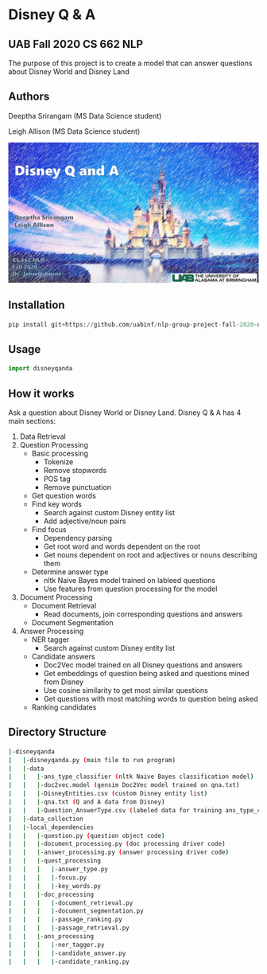 # Disney Q & A
## UAB Fall 2020 CS 662 NLP 
The purpose of this project is to create a model that can answer questions about Disney World and Disney Land


## Authors

Deeptha Srirangam (MS Data Science student)

Leigh Allison (MS Data Science student)


![](images/Cover.PNG)

## Installation
```python
pip install git+https://github.com/uabinf/nlp-group-project-fall-2020-disneyqanda
```
## Usage
```python
import disneyqanda
```
## How it works
Ask a question about Disney World or Disney Land.
Disney Q & A has 4 main sections:
1) Data Retrieval
2) Question Processing
    * Basic processing
        * Tokenize
        * Remove stopwords
        * POS tag
        * Remove punctuation
    * Get question words
    * Find key words 
        * Search against custom Disney entity list
        * Add adjective/noun pairs
    * Find focus
        * Dependency parsing
        * Get root word and words dependent on the root
        * Get nouns dependent on root and adjectives or nouns describing them
    * Determine answer type
        * nltk Naive Bayes model trained on lableed questions
        * Use features from question processing for the model
3) Document Processing
    * Document Retrieval
        * Read documents, join corresponding questions and answers
    * Document Segmentation
4) Answer Processing
    * NER tagger 
        * Search against custom Disney entity list
    * Candidate answers
        * Doc2Vec model trained on all Disney questions and answers
        * Get embeddings of question being asked and questions mined from Disney
        * Use cosine similarity to get most similar questions
        * Get questions with most matching words to question being asked
    * Ranking candidates

## Directory Structure
```bash
|-disneyqanda
|   |-disneyqanda.py (main file to run program)
|   |-data
|   |   |-ans_type_classifier (nltk Naive Bayes classification model)
|   |   |-doc2vec.model (gensim Doc2Vec model trained on qna.txt)
|   |   |-DisneyEntities.csv (custom Disney entity list)
|   |   |-qna.txt (Q and A data from Disney)
|   |   |-Question_AnswerType.csv (labeled data for training ans_type_classifier)
|   |-data_collection
|   |-local_dependencies
|   |   |-question.py (question object code)
|   |   |-document_processing.py (doc processing driver code)
|   |   |-answer_processing.py (answer processing driver code)
|   |   |-quest_processing
|   |   |   |-answer_type.py
|   |   |   |-focus.py 
|   |   |   |-key_words.py
|   |   |-doc_processing
|   |   |   |-document_retrieval.py
|   |   |   |-document_segmentation.py
|   |   |   |-passage_ranking.py
|   |   |   |-passage_retrieval.py
|   |   |-ans_processing
|   |   |   |-ner_tagger.py
|   |   |   |-candidate_answer.py
|   |   |   |-candidate_ranking.py
```
